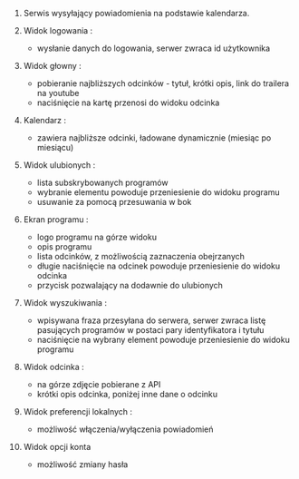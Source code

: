 ﻿1. Serwis wysyłający powiadomienia na podstawie kalendarza.
2. Widok logowania :

	* wysłanie danych do logowania, serwer zwraca id użytkownika

2. Widok głowny :

	* pobieranie najbliższych odcinków - tytuł, krótki opis, link do trailera na youtube
	* naciśnięcie na kartę przenosi do widoku odcinka

3. Kalendarz :
	
	* zawiera najbliższe odcinki, ładowane dynamicznie (miesiąc po miesiącu)

4. Widok ulubionych :

	* lista subskrybowanych programów
	* wybranie elementu powoduje przeniesienie do widoku programu
	* usuwanie za pomocą przesuwania w bok

5. Ekran programu :
	
	* logo programu na górze widoku
	* opis programu
	* lista odcinków, z możliwością zaznaczenia obejrzanych
	* długie naciśnięcie na odcinek powoduje przeniesienie do widoku odcinka
	* przycisk pozwalający na dodawnie do ulubionych

6. Widok wyszukiwania :

	* wpisywana fraza przesyłana do serwera, serwer zwraca listę pasujących programów w postaci pary identyfikatora i tytułu
	* naciśnięcie na wybrany element powoduje przeniesienie do widoku programu

7. Widok odcinka :
	
	* na górze zdjęcie pobierane z API
	* krótki opis odcinka, poniżej inne dane o odcinku

8. Widok preferencji lokalnych :

	* możliwość włączenia/wyłączenia powiadomień

9. Widok opcji konta

	* możliwość zmiany hasła

